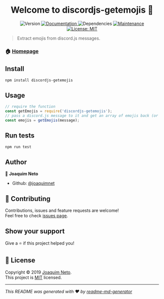 <h1 align="center">Welcome to discordjs-getemojis 👋</h1>
<p align="center">
  <img alt="Version" src="https://img.shields.io/badge/version-1.0.0-blue.svg" />
  <a href="https://circleci.com/gh/joaquimnet/discordjs-getemojis">
    <img alt="Documentation" src="https://circleci.com/gh/joaquimnet/discordjs-getemojis.svg?style=svg" target="_blank" />
  </a>
  <img alt="Dependencies" src="https://img.shields.io/david/joaquimnet/discordjs-getemojis.svg">
  <a href="https://github.com/joaquimnet/discordjs-getemojis/graphs/commit-activity">
    <img alt="Maintenance" src="https://img.shields.io/badge/Maintained%3F-yes-green.svg" target="_blank" />
  </a>
  <a href="https://github.com/joaquimnet/discordjs-getemojis/blob/master/LICENSE">
    <img alt="License: MIT" src="https://img.shields.io/badge/License-MIT-blue.svg" target="_blank" />
  </a>
</p>

> Extract emojis from discord.js messages.

### 🏠 [Homepage](https://github.com/joaquimnet/discordjs-getemojis)

## Install

```sh
npm install discordjs-getemojis
```

## Usage

```javascript
// require the function
const getEmojis = require('discordjs-getemojis');
// pass a discord.js message to it and get an array of emojis back (or null if no emojis)
const emojis = getEmojis(message);
```

## Run tests

```sh
npm run test
```

## Author

👤 **Joaquim Neto**

* Github: [@joaquimnet](https://github.com/joaquimnet)

## 🤝 Contributing

Contributions, issues and feature requests are welcome!<br />Feel free to check [issues page](https://github.com/joaquimnet/discordjs-getemojis/issues).

## Show your support

Give a ⭐️ if this project helped you!

## 📝 License

Copyright © 2019 [Joaquim Neto](https://github.com/joaquimnet).<br />
This project is [MIT](https://github.com/joaquimnet/discordjs-getemojis/blob/master/LICENSE) licensed.

***
_This README was generated with ❤️ by [readme-md-generator](https://github.com/kefranabg/readme-md-generator)_
